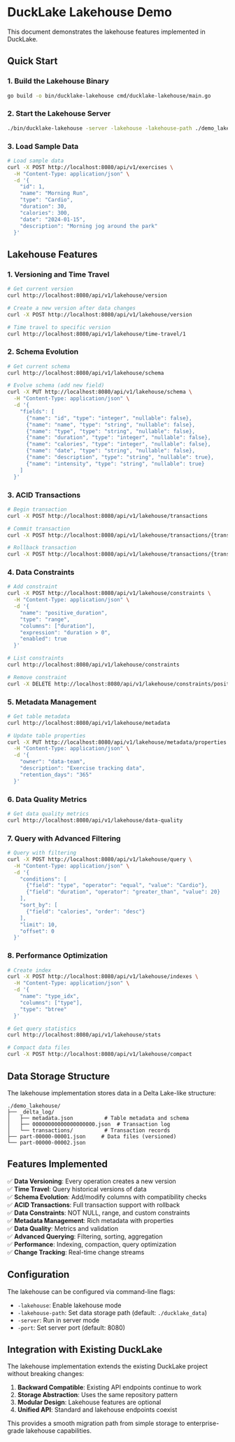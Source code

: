 # DuckLake Lakehouse Demo

This document demonstrates the lakehouse features implemented in DuckLake.

## Quick Start

### 1. Build the Lakehouse Binary

```bash
go build -o bin/ducklake-lakehouse cmd/ducklake-lakehouse/main.go
```

### 2. Start the Lakehouse Server

```bash
./bin/ducklake-lakehouse -server -lakehouse -lakehouse-path ./demo_lakehouse
```

### 3. Load Sample Data

```bash
# Load sample data
curl -X POST http://localhost:8080/api/v1/exercises \
  -H "Content-Type: application/json" \
  -d '{
    "id": 1,
    "name": "Morning Run",
    "type": "Cardio",
    "duration": 30,
    "calories": 300,
    "date": "2024-01-15",
    "description": "Morning jog around the park"
  }'
```

## Lakehouse Features

### 1. Versioning and Time Travel

```bash
# Get current version
curl http://localhost:8080/api/v1/lakehouse/version

# Create a new version after data changes
curl -X POST http://localhost:8080/api/v1/lakehouse/version

# Time travel to specific version
curl http://localhost:8080/api/v1/lakehouse/time-travel/1
```

### 2. Schema Evolution

```bash
# Get current schema
curl http://localhost:8080/api/v1/lakehouse/schema

# Evolve schema (add new field)
curl -X PUT http://localhost:8080/api/v1/lakehouse/schema \
  -H "Content-Type: application/json" \
  -d '{
    "fields": [
      {"name": "id", "type": "integer", "nullable": false},
      {"name": "name", "type": "string", "nullable": false},
      {"name": "type", "type": "string", "nullable": false},
      {"name": "duration", "type": "integer", "nullable": false},
      {"name": "calories", "type": "integer", "nullable": false},
      {"name": "date", "type": "string", "nullable": false},
      {"name": "description", "type": "string", "nullable": true},
      {"name": "intensity", "type": "string", "nullable": true}
    ]
  }'
```

### 3. ACID Transactions

```bash
# Begin transaction
curl -X POST http://localhost:8080/api/v1/lakehouse/transactions

# Commit transaction
curl -X POST http://localhost:8080/api/v1/lakehouse/transactions/{transaction_id}/commit

# Rollback transaction
curl -X POST http://localhost:8080/api/v1/lakehouse/transactions/{transaction_id}/rollback
```

### 4. Data Constraints

```bash
# Add constraint
curl -X POST http://localhost:8080/api/v1/lakehouse/constraints \
  -H "Content-Type: application/json" \
  -d '{
    "name": "positive_duration",
    "type": "range",
    "columns": ["duration"],
    "expression": "duration > 0",
    "enabled": true
  }'

# List constraints
curl http://localhost:8080/api/v1/lakehouse/constraints

# Remove constraint
curl -X DELETE http://localhost:8080/api/v1/lakehouse/constraints/positive_duration
```

### 5. Metadata Management

```bash
# Get table metadata
curl http://localhost:8080/api/v1/lakehouse/metadata

# Update table properties
curl -X PUT http://localhost:8080/api/v1/lakehouse/metadata/properties \
  -H "Content-Type: application/json" \
  -d '{
    "owner": "data-team",
    "description": "Exercise tracking data",
    "retention_days": "365"
  }'
```

### 6. Data Quality Metrics

```bash
# Get data quality metrics
curl http://localhost:8080/api/v1/lakehouse/data-quality
```

### 7. Query with Advanced Filtering

```bash
# Query with filtering
curl -X POST http://localhost:8080/api/v1/lakehouse/query \
  -H "Content-Type: application/json" \
  -d '{
    "conditions": [
      {"field": "type", "operator": "equal", "value": "Cardio"},
      {"field": "duration", "operator": "greater_than", "value": 20}
    ],
    "sort_by": [
      {"field": "calories", "order": "desc"}
    ],
    "limit": 10,
    "offset": 0
  }'
```

### 8. Performance Optimization

```bash
# Create index
curl -X POST http://localhost:8080/api/v1/lakehouse/indexes \
  -H "Content-Type: application/json" \
  -d '{
    "name": "type_idx",
    "columns": ["type"],
    "type": "btree"
  }'

# Get query statistics
curl http://localhost:8080/api/v1/lakehouse/stats

# Compact data files
curl -X POST http://localhost:8080/api/v1/lakehouse/compact
```

## Data Storage Structure

The lakehouse implementation stores data in a Delta Lake-like structure:

```
./demo_lakehouse/
├── _delta_log/
│   ├── metadata.json          # Table metadata and schema
│   ├── 00000000000000000000.json  # Transaction log
│   └── transactions/          # Transaction records
├── part-00000-00001.json     # Data files (versioned)
└── part-00000-00002.json
```

## Features Implemented

✅ **Data Versioning**: Every operation creates a new version  
✅ **Time Travel**: Query historical versions of data  
✅ **Schema Evolution**: Add/modify columns with compatibility checks  
✅ **ACID Transactions**: Full transaction support with rollback  
✅ **Data Constraints**: NOT NULL, range, and custom constraints  
✅ **Metadata Management**: Rich metadata with properties  
✅ **Data Quality**: Metrics and validation  
✅ **Advanced Querying**: Filtering, sorting, aggregation  
✅ **Performance**: Indexing, compaction, query optimization  
✅ **Change Tracking**: Real-time change streams  

## Configuration

The lakehouse can be configured via command-line flags:

- `-lakehouse`: Enable lakehouse mode
- `-lakehouse-path`: Set data storage path (default: `./ducklake_data`)
- `-server`: Run in server mode
- `-port`: Set server port (default: 8080)

## Integration with Existing DuckLake

The lakehouse implementation extends the existing DuckLake project without breaking changes:

1. **Backward Compatible**: Existing API endpoints continue to work
2. **Storage Abstraction**: Uses the same repository pattern
3. **Modular Design**: Lakehouse features are optional
4. **Unified API**: Standard and lakehouse endpoints coexist

This provides a smooth migration path from simple storage to enterprise-grade lakehouse capabilities.

